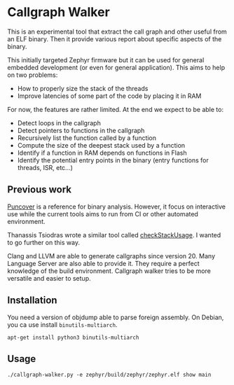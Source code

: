 Callgraph Walker
================

This is an experimental tool that extract the call graph and other useful from
an ELF binary. Then it provide various report about specific aspects of the
binary.

This initially targeted Zephyr firmware but it can be used for general embedded
development (or even for general application). This aims to help on two
problems:
  - How to properly size the stack of the threads
  - Improve latencies of some part of the code by placing it in RAM


For now, the features are rather limited. At the end we expect to be able to:
  - Detect loops in the callgraph
  - Detect pointers to functions in the callgraph
  - Recursively list the function called by a function
  - Compute the size of the deepest stack used by a function
  - Identify if a function in RAM depends on functions in Flash
  - Identify the potential entry points in the binary (entry functions for
    threads, ISR, etc...)


Previous work
-------------

[Puncover][1] is a reference for binary analysis. However, it focus on
interactive use while the current tools aims to run from CI or other automated
environment.

Thanassis Tsiodras wrote a similar tool called [checkStackUsage][2]. I wanted to
go further on this way.

Clang and LLVM are able to generate callgraphs since version 20. Many Language
Server are also able to provide it. They require a perfect knowledge of the
build environment. Callgraph walker tries to be more versatile and easier to
setup.


[1]: https://github.com/HBehrens/puncover
[2]: https://github.com/ttsiodras/checkStackUsage

Installation
------------

You need a version of objdump able to parse foreign assembly. On Debian, you ca
use install `binutils-multiarch`.

    apt-get install python3 binutils-multiarch


Usage
-----

    ./callgraph-walker.py -e zephyr/build/zephyr/zephyr.elf show main
